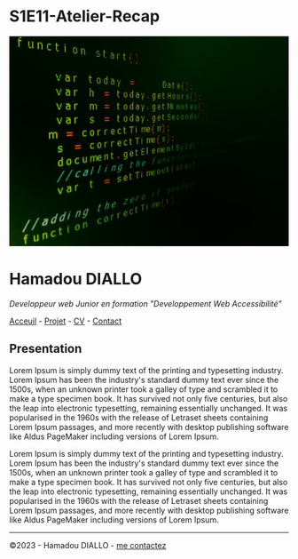 # S1E11-Atelier-Recap

![alt text](./pexels-jorge-jesus-614117.jpg)

# Hamadou DIALLO

*Developpeur web Junior en formation "Developpement Web Accessibilité"*

[Acceuil](READ.md) - [Projet](Projet.md) - [CV](CV.md) - [Contact](Contact.md)

## Presentation

Lorem Ipsum is simply dummy text of the printing and typesetting industry. Lorem Ipsum has been the industry's standard dummy text ever since the 1500s, when an unknown printer took a galley of type and scrambled it to make a type specimen book. It has survived not only five centuries, but also the leap into electronic typesetting, remaining essentially unchanged. It was popularised in the 1960s with the release of Letraset sheets containing Lorem Ipsum passages, and more recently with desktop publishing software like Aldus PageMaker including versions of Lorem Ipsum.

Lorem Ipsum is simply dummy text of the printing and typesetting industry. Lorem Ipsum has been the industry's standard dummy text ever since the 1500s, when an unknown printer took a galley of type and scrambled it to make a type specimen book. It has survived not only five centuries, but also the leap into electronic typesetting, remaining essentially unchanged. It was popularised in the 1960s with the release of Letraset sheets containing Lorem Ipsum passages, and more recently with desktop publishing software like Aldus PageMaker including versions of Lorem Ipsum.

---
©2023 - Hamadou DIALLO - [me contactez](contact.md)